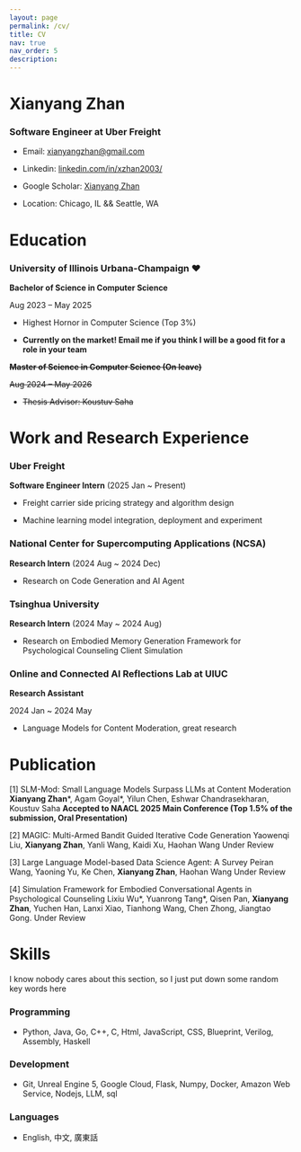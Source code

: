 ```yaml
---
layout: page
permalink: /cv/
title: CV
nav: true
nav_order: 5
description:
---
```

<!-- I have multiple internship experience in Industry for sotfware and AI development and Academia for nlp and hci research. **I am actively seeking ~~SWE/MLE internships and research internship opportunities for summer 2025~~ full-time software engineering jobs starting in May 2025. Contact me (xianyangzhan@gmail.com, zhan39@illinois.edu) if you think I will be a good fit for a role in your team.** -->
<!-- ## Download My CV
You can download my CV in PDF format by clicking the link below:
[Download my CV](../assets/pdf/cv.pdf) -->
# Xianyang Zhan

### Software Engineer at Uber Freight

  

- Email: xianyangzhan@gmail.com

- Linkedin: [linkedin.com/in/xzhan2003/](https://www.linkedin.com/in/xzhan2003/)

- Google Scholar: [Xianyang Zhan](https://scholar.google.com/citations?user=t7HdaAIAAAAJ&hl=en)

- Location: Chicago, IL && Seattle, WA

  

# Education

### University of Illinois Urbana-Champaign ❤️

**Bachelor of Science in Computer Science**

Aug 2023 – May 2025

- Highest Hornor in Computer Science (Top 3%)

-  **Currently on the market! Email me if you think I will be a good fit for a role in your team**

  

**~~Master of Science in Computer Science (On leave)~~**

  

~~Aug 2024 – May 2026~~

- ~~Thesis Advisor: Koustuv Saha~~

  
  

# Work and Research Experience

### Uber Freight

**Software Engineer Intern** (2025 Jan ~ Present)

- Freight carrier side pricing strategy and algorithm design

- Machine learning model integration, deployment and experiment

  

### National Center for Supercomputing Applications (NCSA)

**Research Intern** (2024 Aug ~ 2024 Dec)

- Research on Code Generation and AI Agent 

  

### Tsinghua University

**Research Intern** (2024 May ~ 2024 Aug)

- Research on Embodied Memory Generation Framework for Psychological Counseling Client Simulation

### Online and Connected AI Reflections Lab at UIUC

**Research Assistant**

2024 Jan ~ 2024 May

- Language Models for Content Moderation, great research

  

# Publication

[1] SLM-Mod: Small Language Models Surpass LLMs at Content Moderation
**Xianyang Zhan***, Agam Goyal*, Yilun Chen, Eshwar Chandrasekharan, Koustuv Saha
**Accepted to  NAACL 2025 Main Conference (Top 1.5% of the submission, Oral Presentation)**

[2] MAGIC: Multi-Armed Bandit Guided Iterative Code Generation
Yaowenqi Liu, **Xianyang Zhan**, Yanli Wang, Kaidi Xu, Haohan Wang
Under Review

[3] Large Language Model-based Data Science Agent: A Survey
Peiran Wang, Yaoning Yu, Ke Chen, **Xianyang Zhan**, Haohan Wang
Under Review

[4] Simulation Framework for Embodied Conversational Agents in Psychological Counseling
Lixiu Wu*, Yuanrong Tang*, Qisen Pan, **Xianyang Zhan**, Yuchen Han, Lanxi Xiao, Tianhong Wang, Chen Zhong, Jiangtao Gong.
Under Review

# Skills

I know nobody cares about this section, so I just put down some random key words here

### Programming

- Python, Java, Go, C++, C, Html, JavaScript, CSS, Blueprint, Verilog, Assembly, Haskell

  

### Development

  

- Git, Unreal Engine 5, Google Cloud, Flask, Numpy, Docker, Amazon Web Service, Nodejs, LLM, sql

  

### Languages


- English, 中文, 廣東話